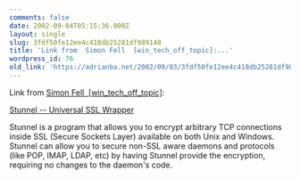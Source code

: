 ```yaml
---
comments: false
date: 2002-09-04T05:15:36.000Z
layout: single
slug: 3fdf50fe12ee4c418db25281df989148
title: 'Link from  Simon Fell  [win_tech_off_topic]:...'
wordpress_id: 76
old_link: 'https://adrianba.net/2002/09/03/3fdf50fe12ee4c418db25281df989148/'
---
```

Link from
[
Simon Fell  [win_tech_off_topic]](http://groups.yahoo.com/group/win_tech_off_topic/message/10057):

[Stunnel -- Universal SSL
Wrapper](http://www.stunnel.org/)

Stunnel is a program that allows you to encrypt arbitrary TCP
connections inside SSL (Secure Sockets Layer) available on both
Unix and Windows. Stunnel can allow you to secure non-SSL aware
daemons and protocols (like POP, IMAP, LDAP, etc) by having Stunnel
provide the encryption, requiring no changes to the daemon's
code.

